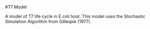 #T7 Model


A model of T7 life cycle in E.coli host. This model uses the Stochastic Simulation Algorithm from Gillespie (1977).

